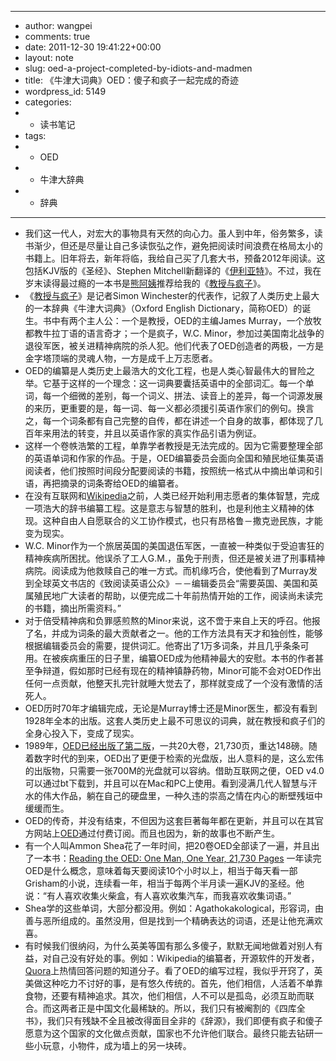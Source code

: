 - ---
- author: wangpei
- comments: true
- date: 2011-12-30 19:41:22+00:00
- layout: note
- slug: oed-a-project-completed-by-idiots-and-madmen
- title: 《牛津大词典》OED：傻子和疯子一起完成的奇迹
- wordpress_id: 5149
- categories:
- - 读书笔记
- tags:
- - OED
- - 牛津大辞典
- - 辞典
- ---
- 我们这一代人，对宏大的事物具有天然的向心力。虽人到中年，俗务繁多，读书渐少，但还是尽量让自己多读恢弘之作，避免把阅读时间浪费在格局太小的书籍上。旧年将去，新年将临，我给自己买了几套大书，预备2012年阅读。这包括KJV版的《圣经》、Stephen Mitchell新翻译的《[伊利亚特](http://www.amazon.cn/The-Iliad-Homer/dp/1439163375/ref=sr_1_17?ie=UTF8&qid=1325304861&sr=8-17)》。不过，我在岁末读得最过瘾的一本书是[熊阿姨](http://www.auntbear.com/)推荐给我的《[教授与疯子](http://www.amazon.cn/教授与疯子-西蒙·温切斯特/dp/B002LIS1F0/ref=sr_1_1?ie=UTF8&qid=1325273639&sr=8-1)》。
- 《[教授与疯子](http://www.amazon.cn/教授与疯子-西蒙·温切斯特/dp/B002LIS1F0/ref=sr_1_1?ie=UTF8&qid=1325273639&sr=8-1)》是记者Simon Winchester的代表作，记叙了人类历史上最大的一本辞典《牛津大词典》（Oxford English Dictionary，简称OED）的诞生。书中有两个主人公：一个是教授，OED的主编James Murray，一个放牧都教牛拉丁语的语言奇才；一个是疯子，W.C. Minor，参加过美国南北战争的退役军医，被关进精神病院的杀人犯。他们代表了OED创造者的两极，一方是金字塔顶端的灵魂人物，一方是成千上万志愿者。
- OED的编纂是人类历史上最浩大的文化工程，也是人类心智最伟大的冒险之举。它基于这样的一个理念：这一词典要囊括英语中的全部词汇。每一个单词，每一个细微的差别，每一个词义、拼法、读音上的差异，每一个词源发展的来历，更重要的是，每一词、每一义都必须援引英语作家们的例句。换言之，每一个词条都有自己完整的自传，都在讲述一个自身的故事，都体现了几百年来用法的转变，并且以英语作家的真实作品引语为例证。
- 这样一个卷帙浩繁的工程，单靠学者教授是无法完成的。因为它需要整理全部的英语单词和作家的作品。于是，OED编纂委员会面向全国和殖民地征集英语阅读者，他们按照时间段分配要阅读的书籍，按照统一格式从中摘出单词和引语，再把摘录的词条寄给OED的编纂者。
- 在没有互联网和[Wikipedia](http://www.wikipedia.org/)之前，人类已经开始利用志愿者的集体智慧，完成一项浩大的辞书编纂工程。这是意志与智慧的胜利，也是利他主义精神的体现。这种自由人自愿联合的义工协作模式，也只有昂格鲁－撒克逊民族，才能变为现实。
- W.C. Minor作为一个旅居英国的美国退伍军医，一直被一种类似于受迫害狂的精神疾病所困扰。他误杀了工人G.M.，虽免于刑责，但还是被关进了刑事精神病院。阅读成为他救赎自己的唯一方式。而机缘巧合，使他看到了Murray发到全球英文书店的《致阅读英语公众》－－编辑委员会“需要英国、美国和英属殖民地广大读者的帮助，以便完成二十年前热情开始的工作，阅读尚未读完的书籍，摘出所需资料。”
- 对于倍受精神病和负罪感煎熬的Minor来说，这不啻于来自上天的呼召。他报了名，并成为词条的最大贡献者之一。他的工作方法具有天才和独创性，能够根据编辑委员会的需要，提供词汇。他寄出了1万多词条，并且几乎条条可用。在被疾病重压的日子里，编纂OED成为他精神最大的安慰。本书的作者甚至争辩道，假如那时已经有现在的精神镇静药物，Minor可能不会对OED作出任何一点贡献，他整天扎完针就睡大觉去了，那样就变成了一个没有激情的活死人。
- OED历时70年才编辑完成，无论是Murray博士还是Minor医生，都没有看到1928年全本的出版。这套人类历史上最不可思议的词典，就在教授和疯子们的全身心投入下，变成了现实。
- 1989年，[OED已经出版了第二版](http://www.amazon.com/Oxford-English-Dictionary-vol-print/dp/0199573158/ref=sr_1_1?ie=UTF8&qid=1325305033&sr=8-1)，一共20大卷，21,730页，重达148磅。随着数字时代的到来，OED出了更便于检索的光盘版，出人意料的是，这么宏伟的出版物，只需要一张700M的光盘就可以容纳。借助互联网之便，OED v4.0可以通过bt下载到，并且可以在Mac和PC上使用。看到浸满几代人智慧与汗水的伟大作品，躺在自己的硬盘里，一种久违的崇高之情在内心的断壁残垣中缓缓而生。
- OED的传奇，并没有结束，不但因为这套巨著每年都在更新，并且可以在其官方网站上[OED](http://www.oed.com/)通过付费订阅。而且也因为，新的故事也不断产生。
- 有一个人叫Ammon Shea花了一年时间，把20卷OED全部读了一遍，并且出了一本书：[Reading the OED: One Man, One Year, 21,730 Pages](http://amazon.com/dp/B001ANYCBO) 一年读完OED是什么概念，意味着每天要阅读10个小时以上，相当于每天看一部Grisham的小说，连续看一年，相当于每两个半月读一遍KJV的圣经。他说：“有人喜欢收集火柴盒，有人喜欢收集汽车，而我喜欢收集词语。”
- Shea学的这些单词，大部分都没用。例如：Agathokakological，形容词，由善与恶所组成的。虽然没用，但是找到一个精确表达的词语，还是让他充满欢喜。
- 有时候我们很纳闷，为什么英美等国有那么多傻子，默默无闻地做着对别人有益，对自己没有好处的事。例如：Wikipedia的编纂者，开源软件的开发者，[Quora](http://www.quora.com/)上热情回答问题的知道分子。看了OED的编写过程，我似乎开窍了，英美做这种吃力不讨好的事，是有悠久传统的。首先，他们相信，人活着不单靠食物，还要有精神追求。其次，他们相信，人不可以是孤岛，必须互助而联合。而这两者正是中国文化最稀缺的。所以，我们只有被阉割的《四库全书》，我们只有残缺不全且被改得面目全非的《辞源》，我们即便有疯子和傻子愿意为这个国家的文化做点贡献，国家也不允许他们联合。最终只能去钻研一些小玩意，小物件，成为墙上的另一块砖。
